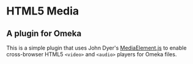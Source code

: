 # HTML5 Media #
## A plugin for Omeka ##

This is a simple plugin that uses John Dyer's [MediaElement.js][1] to enable
cross-browser HTML5 `<video>` and `<audio>` players for Omeka files.

 [1]: http://mediaelementjs.com/

